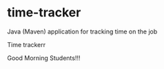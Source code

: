 # time-tracker
Java (Maven) application for tracking time on the job

Time trackerr

Good Morning Students!!!
